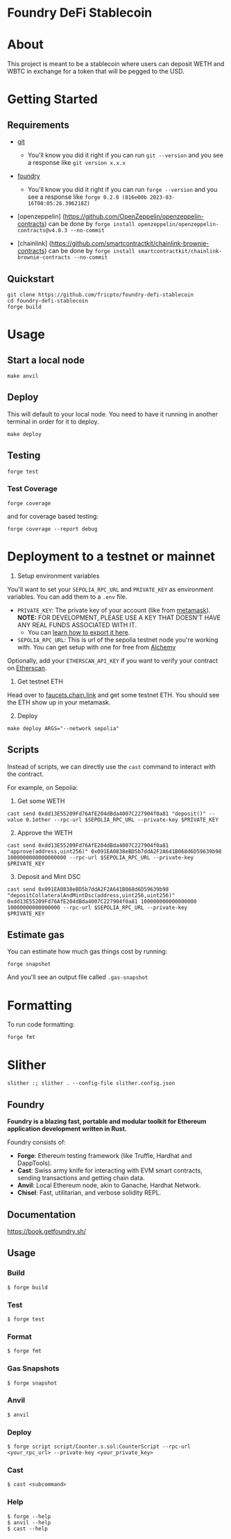 # Foundry DeFi Stablecoin

# About

This project is meant to be a stablecoin where users can deposit WETH and WBTC in exchange for a token that will be pegged to the USD.

# Getting Started

## Requirements

- [git](https://git-scm.com/book/en/v2/Getting-Started-Installing-Git)
  - You'll know you did it right if you can run `git --version` and you see a response like `git version x.x.x`
- [foundry](https://getfoundry.sh/)
  - You'll know you did it right if you can run `forge --version` and you see a response like `forge 0.2.0 (816e00b 2023-03-16T00:05:26.396218Z)`
    
- [openzeppelin] (https://github.com/OpenZeppelin/openzeppelin-contracts)  can be done by `forge install openzeppelin/openzeppelin-contracts@v4.8.3 --no-commit`
- [chainlink] (https://github.com/smartcontractkit/chainlink-brownie-contracts) can be done by `forge install smartcontractkit/chainlink-brownie-contracts --no-commit`

## Quickstart

```
git clone https://github.com/fricpto/foundry-defi-stablecoin
cd foundry-defi-stablecoin
forge build
```
# Usage

## Start a local node

```
make anvil
```

## Deploy

This will default to your local node. You need to have it running in another terminal in order for it to deploy.

```
make deploy
```
## Testing
```
forge test
```

### Test Coverage

```
forge coverage
```

and for coverage based testing:

```
forge coverage --report debug
```

# Deployment to a testnet or mainnet

1. Setup environment variables

You'll want to set your `SEPOLIA_RPC_URL` and `PRIVATE_KEY` as environment variables. You can add them to a `.env` file.

- `PRIVATE_KEY`: The private key of your account (like from [metamask](https://metamask.io/)). **NOTE:** FOR DEVELOPMENT, PLEASE USE A KEY THAT DOESN'T HAVE ANY REAL FUNDS ASSOCIATED WITH IT.
  - You can [learn how to export it here](https://metamask.zendesk.com/hc/en-us/articles/360015289632-How-to-Export-an-Account-Private-Key).
- `SEPOLIA_RPC_URL`: This is url of the sepolia testnet node you're working with. You can get setup with one for free from [Alchemy](https://alchemy.com/?a=673c802981)

Optionally, add your `ETHERSCAN_API_KEY` if you want to verify your contract on [Etherscan](https://etherscan.io/).

1. Get testnet ETH

Head over to [faucets.chain.link](https://faucets.chain.link/) and get some testnet ETH. You should see the ETH show up in your metamask.

2. Deploy

```
make deploy ARGS="--network sepolia"
```

## Scripts

Instead of scripts, we can directly use the `cast` command to interact with the contract.

For example, on Sepolia:

1. Get some WETH

```
cast send 0xdd13E55209Fd76AfE204dBda4007C227904f0a81 "deposit()" --value 0.1ether --rpc-url $SEPOLIA_RPC_URL --private-key $PRIVATE_KEY
```

2. Approve the WETH

```
cast send 0xdd13E55209Fd76AfE204dBda4007C227904f0a81 "approve(address,uint256)" 0x091EA0838eBD5b7ddA2F2A641B068d6D59639b98 1000000000000000000 --rpc-url $SEPOLIA_RPC_URL --private-key $PRIVATE_KEY
```

3. Deposit and Mint DSC

```
cast send 0x091EA0838eBD5b7ddA2F2A641B068d6D59639b98 "depositCollateralAndMintDsc(address,uint256,uint256)" 0xdd13E55209Fd76AfE204dBda4007C227904f0a81 100000000000000000 10000000000000000 --rpc-url $SEPOLIA_RPC_URL --private-key $PRIVATE_KEY
```

## Estimate gas

You can estimate how much gas things cost by running:

```
forge snapshot
```

And you'll see an output file called `.gas-snapshot`

# Formatting

To run code formatting:

```
forge fmt
```

# Slither

```
slither :; slither . --config-file slither.config.json
```

## Foundry

**Foundry is a blazing fast, portable and modular toolkit for Ethereum application development written in Rust.**

Foundry consists of:

-   **Forge**: Ethereum testing framework (like Truffle, Hardhat and DappTools).
-   **Cast**: Swiss army knife for interacting with EVM smart contracts, sending transactions and getting chain data.
-   **Anvil**: Local Ethereum node, akin to Ganache, Hardhat Network.
-   **Chisel**: Fast, utilitarian, and verbose solidity REPL.

## Documentation

https://book.getfoundry.sh/

## Usage

### Build

```shell
$ forge build
```

### Test

```shell
$ forge test
```

### Format

```shell
$ forge fmt
```

### Gas Snapshots

```shell
$ forge snapshot
```

### Anvil

```shell
$ anvil
```

### Deploy

```shell
$ forge script script/Counter.s.sol:CounterScript --rpc-url <your_rpc_url> --private-key <your_private_key>
```

### Cast

```shell
$ cast <subcommand>
```

### Help

```shell
$ forge --help
$ anvil --help
$ cast --help
```
